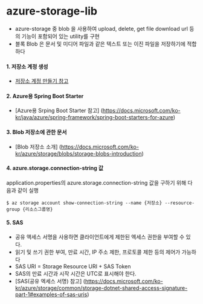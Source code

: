# azure-storage-lib

- azure-storage 중 blob 을 사용하여 upload, delete, get file download url 등의 기능이 포함되어 있는 utility를 구현
- 블록 Blob 은 문서 및 미디어 파일과 같은 텍스트 또는 이진 파일을 저장하기에 적합하다

#### 1. 저장소 계정 생성
- [저장소 계정 만들기 참고](https://docs.microsoft.com/ko-kr/azure/storage/common/storage-quickstart-create-account?tabs=azure-cli) <br/>

#### 2. Azure용 Spring Boot Starter
- [Azure용 Srping Boot Starter 참고] (https://docs.microsoft.com/ko-kr/java/azure/spring-framework/spring-boot-starters-for-azure)

#### 3. Blob 저장소에 관한 문서
- [Blob 저장소 소개] (https://docs.microsoft.com/ko-kr/azure/storage/blobs/storage-blobs-introduction)


#### 4. azure.storage.connection-string 값
application.properties의 azure.storage.connection-string 값을 구하기 위해 다음과 같이 실행
```
$ az storage account show-connection-string --name {저장소} --resource-group {리소스그룹명}
```

#### 5. SAS
- 공유 액세스 서명을 사용하면 클라이언트에게 제한된 엑세스 권한을 부여할 수 있다.
- 읽기 및 쓰기 권한 부여, 만료 시간, IP 주소 제한, 프로토콜 제한 등의 제어가 가능하다
- SAS URI = Storage Resource URI + SAS Token
- SAS의 만료 시간과 시작 시간은 UTC로 표시해야 한다.
- [SAS(공유 엑세스 서명) 참고] (https://docs.microsoft.com/ko-kr/azure/storage/common/storage-dotnet-shared-access-signature-part-1#examples-of-sas-uris)
